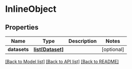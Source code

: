# InlineObject

## Properties
Name | Type | Description | Notes
------------ | ------------- | ------------- | -------------
**datasets** | [**list[Dataset]**](Dataset.md) |  | [optional] 

[[Back to Model list]](../README.md#documentation-for-models) [[Back to API list]](../README.md#documentation-for-api-endpoints) [[Back to README]](../README.md)


